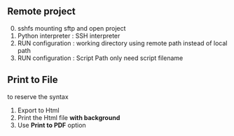 ## Remote project
0. sshfs mounting sftp and open project
1. Python interpreter : SSH interpreter
2. RUN configuration : working directory using remote path instead of local path
3. RUN configuration : Script Path only need script filename

## Print to File
to reserve the syntax
1. Export to Html
2. Print the Html file **with background**
3. Use **Print to PDF** option